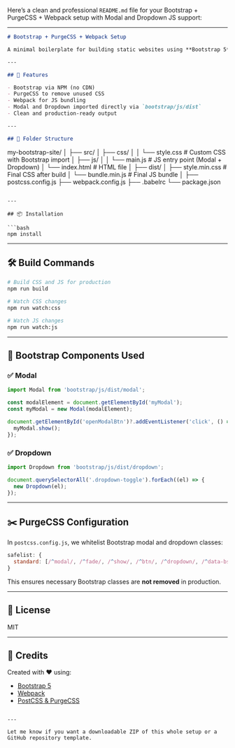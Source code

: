 Here’s a clean and professional `README.md` file for your Bootstrap + PurgeCSS + Webpack setup with Modal and Dropdown JS support:

---

```md
# Bootstrap + PurgeCSS + Webpack Setup

A minimal boilerplate for building static websites using **Bootstrap 5**, **PurgeCSS**, and **Webpack** — with support for JavaScript components like **Modal** and **Dropdown** via ES modules.

---

## 🚀 Features

- Bootstrap via NPM (no CDN)
- PurgeCSS to remove unused CSS
- Webpack for JS bundling
- Modal and Dropdown imported directly via `bootstrap/js/dist`
- Clean and production-ready output

---

## 📁 Folder Structure

```

my-bootstrap-site/
│
├── src/
│   ├── css/
│   │   └── style.css           # Custom CSS with Bootstrap import
│   ├── js/
│   │   └── main.js             # JS entry point (Modal + Dropdown)
│   └── index.html              # HTML file
│
├── dist/
│   ├── style.min.css           # Final CSS after build
│   └── bundle.min.js           # Final JS bundle
│
├── postcss.config.js
├── webpack.config.js
├── .babelrc
└── package.json

````

---

## 📦 Installation

```bash
npm install
````

---

## 🛠️ Build Commands

```bash
# Build CSS and JS for production
npm run build

# Watch CSS changes
npm run watch:css

# Watch JS changes
npm run watch:js
```

---

## 🧩 Bootstrap Components Used

### ✅ Modal

```js
import Modal from 'bootstrap/js/dist/modal';

const modalElement = document.getElementById('myModal');
const myModal = new Modal(modalElement);

document.getElementById('openModalBtn')?.addEventListener('click', () => {
  myModal.show();
});
```

### ✅ Dropdown

```js
import Dropdown from 'bootstrap/js/dist/dropdown';

document.querySelectorAll('.dropdown-toggle').forEach((el) => {
  new Dropdown(el);
});
```

---

## ✂️ PurgeCSS Configuration

In `postcss.config.js`, we whitelist Bootstrap modal and dropdown classes:

```js
safelist: {
  standard: [/^modal/, /^fade/, /^show/, /^btn/, /^dropdown/, /^data-bs/],
}
```

This ensures necessary Bootstrap classes are **not removed** in production.

---

## 📄 License

MIT

---

## 🙌 Credits

Created with ❤️ using:

* [Bootstrap 5](https://getbootstrap.com/)
* [Webpack](https://webpack.js.org/)
* [PostCSS & PurgeCSS](https://purgecss.com/)

```

---

Let me know if you want a downloadable ZIP of this whole setup or a GitHub repository template.
```
